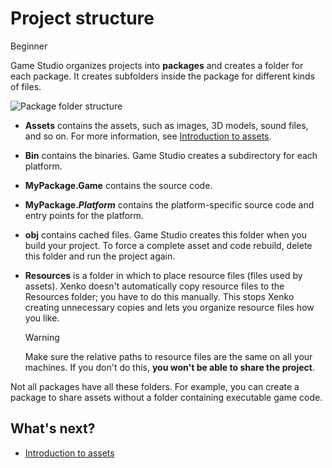# Project structure

<span class="label label-doc-level">Beginner</span>

Game Studio organizes projects into **packages** and creates a folder for each package. It creates subfolders inside the package for different kinds of files.

![Package folder structure](media/sample-project-directory-structure.png)

* **Assets** contains the assets, such as images, 3D models, sound files, and so on. For more information, see [Introduction to assets](assets.md).
* **Bin** contains the binaries. Game Studio creates a subdirectory for each platform.
* **MyPackage.Game** contains the source code.
* **MyPackage._Platform_** contains the platform-specific source code and entry points for the platform.
* **obj** contains cached files. Game Studio creates this folder when you build your project. To force a complete asset and code rebuild, delete this folder and run the project again.
* **Resources** is a folder in which to place resource files (files used by assets). Xenko doesn't automatically copy resource files to the Resources folder; you have to do this manually. This stops Xenko creating unnecessary copies and lets you organize resource files how you like.

  > [!WARNING]
  > Make sure the relative paths to resource files are the same on all your machines. If you don't do this, **you won't be able to share the project**.

Not all packages have all these folders. For example, you can create a package to share assets without a folder containing executable game code.

## What's next?

* [Introduction to assets](assets.md)